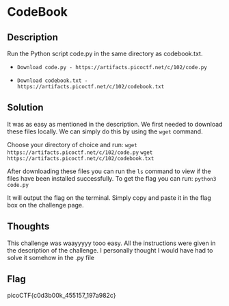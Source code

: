 # CodeBook

## Description
Run the Python script code.py in the same directory as codebook.txt.
*     Download code.py - https://artifacts.picoctf.net/c/102/code.py
*     Download codebook.txt - https://artifacts.picoctf.net/c/102/codebook.txt

## Solution

It was as easy as mentioned in the description.
We first needed to download these files locally. We can simply do this by using the `wget` command.

Choose your directory of choice and run:
`wget https://artifacts.picoctf.net/c/102/code.py`
`wget https://artifacts.picoctf.net/c/102/codebook.txt`

After downloading these files you can run the `ls` command to view if the files have been installed successfully.
To get the flag you can run:
`python3 code.py`

It will output the flag on the terminal. Simply copy and paste it in the flag box on the challenge page.

## Thoughts
This challenge was waayyyyy tooo easy. All the instructions were given in the description of the challenge. I personally thought I would have had to solve it somehow in the .py file

## Flag
picoCTF{c0d3b00k_455157_197a982c}
